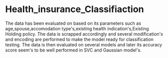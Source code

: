 # Health_insurance_Classifiaction

The data has been evaluated on based on its parameters such as age,spouse,accomodation type's,existing health indication's,Existing Holding policy.
The data is scrapped accordingly and several modification's and encoding are performed to make the model ready for classification testing.
The data is then evaluated on several models and later its accuracy score seem's to be well performed in SVC and Gaussian model's.
